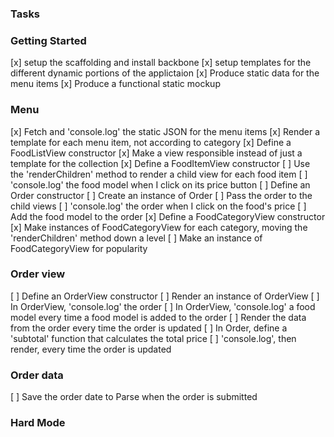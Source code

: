 ### Tasks
### Getting Started
[x] setup the scaffolding and install backbone
[x] setup templates for the different dynamic portions of the     applictaion
[x] Produce static data for the menu items
[x] Produce a functional static mockup

### Menu
[x] Fetch and 'console.log' the static JSON for the menu items
[x] Render a template for each menu item, not according to category
[x] Define a FoodListView constructor
[x] Make a view responsible instead of just a template for the collection
[x] Define a FoodItemView constructor
[ ] Use the 'renderChildren' method to render a child view for each food item
[ ] 'console.log' the food model when I click on its price button
[ ] Define an Order constructor
[ ] Create an instance of Order
[ ] Pass the order to the child views
[ ] 'console.log' the order when I click on the food's price
[ ] Add the food model to the order
[x] Define a FoodCategoryView constructor
[x] Make instances of FoodCategoryView for each category, moving the 'renderChildren' method down a level
[ ] Make an instance of FoodCategoryView for popularity

### Order view
[ ] Define an OrderView constructor
[ ] Render an instance of OrderView
[ ] In OrderView, 'console.log' the order
[ ] In OrderView, 'console.log' a food model every time a food model is added to the order
[ ] Render the data from the order every time the order is updated
[ ] In Order, define a 'subtotal' function that calculates the total price
[ ] 'console.log', then render, every time the order is updated

### Order data
[ ] Save the order date to Parse when the order is submitted

### Hard Mode
